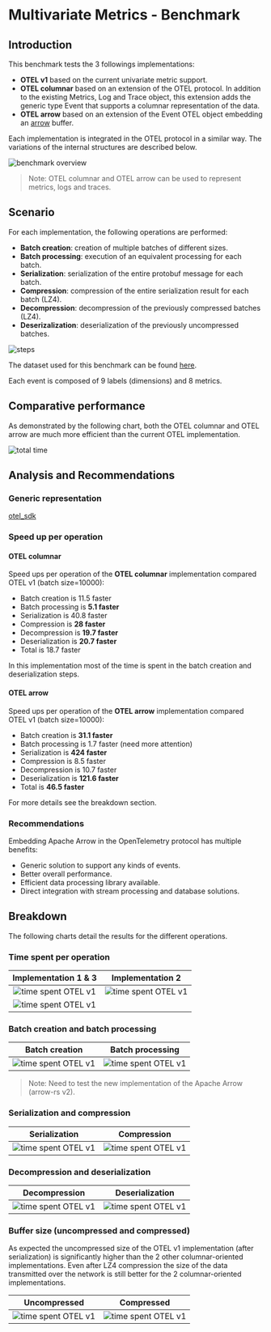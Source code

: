 # Multivariate Metrics - Benchmark

## Introduction

This benchmark tests the 3 followings implementations:
* **OTEL v1** based on the current univariate metric support.
* **OTEL columnar** based on an extension of the OTEL protocol. In addition to the existing Metrics, Log and Trace object, this extension adds the generic type Event that supports a columnar representation of the data.
* **OTEL arrow** based on an extension of the Event OTEL object embedding an [arrow](https://arrow.apache.org/) buffer.

Each implementation is integrated in the OTEL protocol in a similar way. The variations of the internal structures are 
described below.

![benchmark overview](images/benchmark_overview.svg)

> Note: OTEL columnar and OTEL arrow can be used to represent metrics, logs and traces.

## Scenario

For each implementation, the following operations are performed:
* **Batch creation**: creation of multiple batches of different sizes.
* **Batch processing**: execution of an equivalent processing for each batch.
* **Serialization**: serialization of the entire protobuf message for each batch.
* **Compression**: compression of the entire serialization result for each batch (LZ4).
* **Decompression**: decompression of the previously compressed batches (LZ4).
* **Deserizalization**: deserialization of the previously uncompressed batches.

![steps](images/steps.svg)

The dataset used for this benchmark can be found [here](data/multivariate-time-series.json).

Each event is composed of 9 labels (dimensions) and 8 metrics.

## Comparative performance
As demonstrated by the following chart, both the OTEL columnar and OTEL arrow are much more efficient than the current OTEL implementation.

![total time](images/total_time.png)

## Analysis and Recommendations

### Generic representation
[otel_sdk](images/otel_sdk.svg)

### Speed up per operation
#### OTEL columnar
Speed ups per operation of the **OTEL columnar** implementation compared OTEL v1 (batch size=10000):
* Batch creation is 11.5 faster
* Batch processing is **5.1 faster**
* Serialization is 40.8 faster
* Compression is **28 faster**
* Decompression is **19.7 faster**
* Deserialization is **20.7 faster**
* Total is 18.7 faster

In this implementation most of the time is spent in the batch creation and deserialization steps.

#### OTEL arrow
Speed ups per operation of the **OTEL arrow** implementation compared OTEL v1 (batch size=10000):
* Batch creation is **31.1 faster**
* Batch processing is 1.7 faster (need more attention)
* Serialization is **424 faster**
* Compression is 8.5 faster
* Decompression is 10.7 faster
* Deserialization is **121.6 faster**
* Total is **46.5 faster**

For more details see the breakdown section. 

### Recommendations

Embedding Apache Arrow in the OpenTelemetry protocol has multiple benefits:
* Generic solution to support any kinds of events.
* Better overall performance.
* Efficient data processing library available.
* Direct integration with stream processing and database solutions.

## Breakdown

The following charts detail the results for the different operations.

### Time spent per operation

Implementation 1 & 3       | Implementation 2
:-------------------------:|:------------------------:
![time spent OTEL v1](images/time_spent_otel_v1.png) |![time spent OTEL v1](images/time_spent_otel_columnar.png)
![time spent OTEL v1](images/time_spent_otel_arrow.png)|

### Batch creation and batch processing

Batch creation     | Batch processing
:-------------------------:|:------------------------:
![time spent OTEL v1](images/batch_creation.png) |![time spent OTEL v1](images/batch_processing.png) 

> Note: Need to test the new implementation of the Apache Arrow (arrow-rs v2).

### Serialization and compression

Serialization     | Compression
:-------------------------:|:------------------------:
![time spent OTEL v1](images/serialization.png) |![time spent OTEL v1](images/compression.png) 

### Decompression and deserialization
Decompression     | Deserialization 
:-------------------------:|:------------------------:
![time spent OTEL v1](images/decompression.png) |![time spent OTEL v1](images/deserialization.png) 

### Buffer size (uncompressed and compressed)

As expected the uncompressed size of the OTEL v1 implementation (after serialization) is significantly higher than the 2 other columnar-oriented implementations. Even after LZ4 compression the size of the data transmitted over the network is still better for the 2 columnar-oriented implementations.

Uncompressed     | Compressed
:-------------------------:|:------------------------:
![time spent OTEL v1](images/uncompressed.png) |![time spent OTEL v1](images/compressed.png) 

